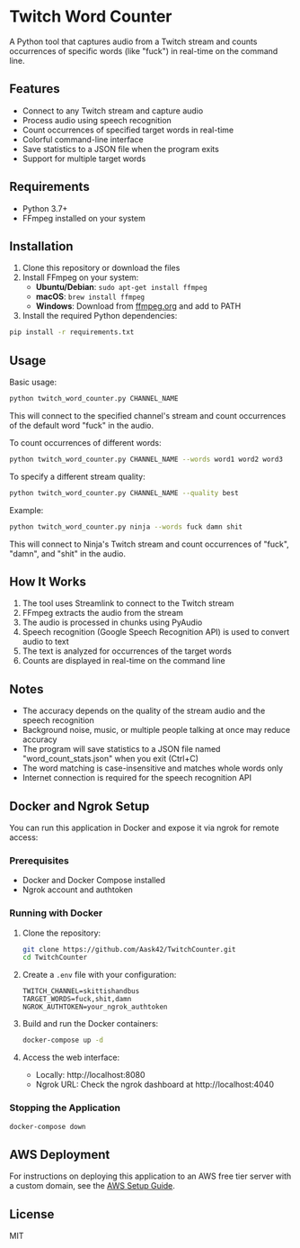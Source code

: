# Twitch Word Counter

A Python tool that captures audio from a Twitch stream and counts occurrences of specific words (like "fuck") in real-time on the command line.

## Features

- Connect to any Twitch stream and capture audio
- Process audio using speech recognition
- Count occurrences of specified target words in real-time
- Colorful command-line interface
- Save statistics to a JSON file when the program exits
- Support for multiple target words

## Requirements

- Python 3.7+
- FFmpeg installed on your system

## Installation

1. Clone this repository or download the files
2. Install FFmpeg on your system:
   - **Ubuntu/Debian**: `sudo apt-get install ffmpeg`
   - **macOS**: `brew install ffmpeg`
   - **Windows**: Download from [ffmpeg.org](https://ffmpeg.org/download.html) and add to PATH
3. Install the required Python dependencies:

```bash
pip install -r requirements.txt
```

## Usage

Basic usage:

```bash
python twitch_word_counter.py CHANNEL_NAME
```

This will connect to the specified channel's stream and count occurrences of the default word "fuck" in the audio.

To count occurrences of different words:

```bash
python twitch_word_counter.py CHANNEL_NAME --words word1 word2 word3
```

To specify a different stream quality:

```bash
python twitch_word_counter.py CHANNEL_NAME --quality best
```

Example:

```bash
python twitch_word_counter.py ninja --words fuck damn shit
```

This will connect to Ninja's Twitch stream and count occurrences of "fuck", "damn", and "shit" in the audio.

## How It Works

1. The tool uses Streamlink to connect to the Twitch stream
2. FFmpeg extracts the audio from the stream
3. The audio is processed in chunks using PyAudio
4. Speech recognition (Google Speech Recognition API) is used to convert audio to text
5. The text is analyzed for occurrences of the target words
6. Counts are displayed in real-time on the command line

## Notes

- The accuracy depends on the quality of the stream audio and the speech recognition
- Background noise, music, or multiple people talking at once may reduce accuracy
- The program will save statistics to a JSON file named "word_count_stats.json" when you exit (Ctrl+C)
- The word matching is case-insensitive and matches whole words only
- Internet connection is required for the speech recognition API

## Docker and Ngrok Setup

You can run this application in Docker and expose it via ngrok for remote access:

### Prerequisites

- Docker and Docker Compose installed
- Ngrok account and authtoken

### Running with Docker

1. Clone the repository:
   ```bash
   git clone https://github.com/Aask42/TwitchCounter.git
   cd TwitchCounter
   ```

2. Create a `.env` file with your configuration:
   ```
   TWITCH_CHANNEL=skittishandbus
   TARGET_WORDS=fuck,shit,damn
   NGROK_AUTHTOKEN=your_ngrok_authtoken
   ```

3. Build and run the Docker containers:
   ```bash
   docker-compose up -d
   ```

4. Access the web interface:
   - Locally: http://localhost:8080
   - Ngrok URL: Check the ngrok dashboard at http://localhost:4040

### Stopping the Application

```bash
docker-compose down
```

## AWS Deployment

For instructions on deploying this application to an AWS free tier server with a custom domain, see the [AWS Setup Guide](aws-setup.md).

## License

MIT